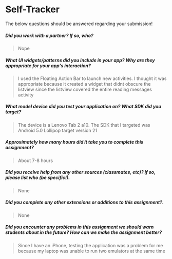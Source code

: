 # Self-Tracker

The below questions should be answered regarding your submission!

##### Did you work with a partner? If so, who? #####
> Nope

##### What UI widgets/patterns did you include in your app? Why are they appropriate for your app's interaction? #####
> I used the Floating Action Bar to launch new activities. I thought it was appropriate because it created a widget that didnt obscure the listview since the listview covered the entire reading messages activity

##### What model device did you test your application on? What SDK did you target? #####
> The device is a Lenovo Tab 2 a10. The SDK that I targeted was Android 5.0 Lollipop target version 21

##### Approximately how many hours did it take you to complete this assignment? #####
> About 7-8 hours

##### Did you receive help from any other sources (classmates, etc)? If so, please list who (be specific!). #####
> None

##### Did you complete any other extensions or additions to this assignment?. #####
> None

##### Did you encounter any problems in this assignment we should warn students about in the future? How can we make the assignment better? #####
> Since I have an iPhone, testing the application was a problem for me because my laptop was unable to run two emulators at the same time

